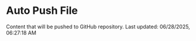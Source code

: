 # Auto Push File

Content that will be pushed to GitHub repository.
Last updated: 06/28/2025, 06:27:18 AM